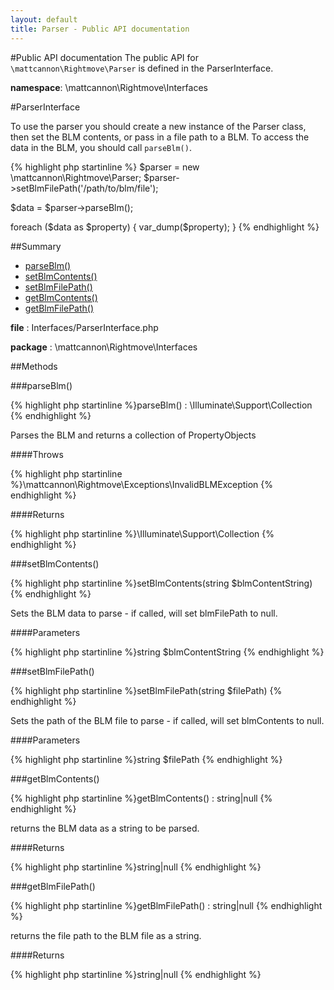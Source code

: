 ```yaml
---
layout: default
title: Parser - Public API documentation
---
```

#Public API documentation
The public API for ```\mattcannon\Rightmove\Parser``` is defined in the ParserInterface.

__namespace__: \mattcannon\Rightmove\Interfaces

#ParserInterface

To use the parser you should create a new instance of the Parser class, then set the BLM contents, or pass in a file path to a BLM. To access the data in the BLM, you should call ```parseBlm()```.

{% highlight php startinline %}
$parser = new \mattcannon\Rightmove\Parser;
$parser->setBlmFilePath('/path/to/blm/file');

$data = $parser->parseBlm();

foreach ($data as $property) {
    var_dump($property);
}
{% endhighlight %}

##Summary

* [parseBlm()](#parseBlm)
* [setBlmContents()](#setBlmContents)
* [setBlmFilePath()](#setBlmFilePath)
* [getBlmContents()](#getBlmContents)
* [getBlmFilePath()](#getBlmFilePath)

__file__ : Interfaces/ParserInterface.php

__package__ : \mattcannon\Rightmove\Interfaces


##Methods

###parseBlm()

{% highlight php startinline %}parseBlm() : \Illuminate\Support\Collection {% endhighlight %}

Parses the BLM and returns a collection of PropertyObjects

####Throws

{% highlight php startinline %}\mattcannon\Rightmove\Exceptions\InvalidBLMException {% endhighlight %}

####Returns

{% highlight php startinline %}\Illuminate\Support\Collection {% endhighlight %}

###setBlmContents()

{% highlight php startinline %}setBlmContents(string $blmContentString) {% endhighlight %}

Sets the BLM data to parse - if called, will set blmFilePath to null.

####Parameters

{% highlight php startinline %}string	$blmContentString	 {% endhighlight %}

###setBlmFilePath()

{% highlight php startinline %}setBlmFilePath(string $filePath) {% endhighlight %}

Sets the path of the BLM file to parse - if called, will set blmContents to null.

####Parameters

{% highlight php startinline %}string	$filePath	 {% endhighlight %}

###getBlmContents()

{% highlight php startinline %}getBlmContents() : string|null {% endhighlight %}

returns the BLM data as a string to be parsed.

####Returns

{% highlight php startinline %}string|null {% endhighlight %}

###getBlmFilePath()

{% highlight php startinline %}getBlmFilePath() : string|null {% endhighlight %}

returns the file path to the BLM file as a string.

####Returns

{% highlight php startinline %}string|null {% endhighlight %}
